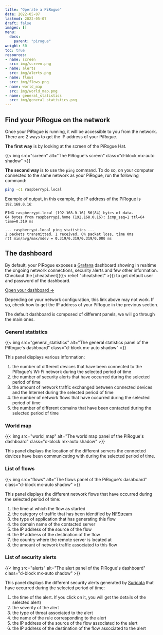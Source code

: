 ```yaml
---
title: "Operate a PiRogue"
date: 2022-05-07
lastmod: 2022-05-07
draft: false
images: []
menu:
  docs:
    parent: "pirogue"
weight: 50
toc: true
resources:
- name: screen
  src: img/screen.png
- name: alerts
  src: img/alerts.png
- name: flows
  src: img/flows.png
- name: world_map
  src: img/world_map.png
- name: general_statistics
  src: img/general_statistics.png
---
```


## Find your PiRogue on the network
Once your PiRogue is running, it will be accessible to you from the network. There are 2 ways to get the IP address of your PiRogue. 

**The first way** is by looking at the screen of the PiRogue Hat.

{{< img src="screen" alt="The PiRogue's screen" class="d-block mx-auto shadow" >}}

**The second way** is to use the `ping` command. To do so, on your computer connected to the same network as your PiRogue, run the following command:

```bash
ping -c1 raspberrypi.local
```

Example of output, in this example, the IP address of the PiRogue is `192.168.0.16`:
```text
PING raspberrypi.local (192.168.0.16) 56(84) bytes of data.
64 bytes from raspberrypi.home (192.168.0.16): icmp_seq=1 ttl=64 time=0.319 ms

--- raspberrypi.local ping statistics ---
1 packets transmitted, 1 received, 0% packet loss, time 0ms
rtt min/avg/max/mdev = 0.319/0.319/0.319/0.000 ms
```

## The dashboard
By default, your PiRogue exposes a [Grafana](https://grafana.com/docs/grafana/latest/basics/) dashboard showing in realtime the ongoing network connections, security alerts and few other information. Checkout the [cheatsheet]({{< relref "cheatsheet" >}}) to get default user and password of the dashboard. 

[Open your dashboard →](http://raspberrypi.local:3000) 

Depending on your network configuration, this link above may not work. If so, check how to get the IP address of your PiRogue in the previous section.

The default dashboard is composed of different panels, we will go through the main ones.

### General statistics
{{< img src="general_statistics" alt="The general statistics panel of the PiRogue's dashboard" class="d-block mx-auto shadow" >}}

This panel displays various information:

1. the number of different devices that have been connected to the PiRogue's Wi-Fi network during the selected period of time
2. the number of security alerts that have occurred during the selected period of time
3. the amount of network traffic exchanged between connected devices and the Internet during the selected period of time
4. the number of network flows that have occurred during the selected period of time
5. the number of different domains that have been contacted during the selected period of time

### World map
{{< img src="world_map" alt="The world map panel of the PiRogue's dashboard" class="d-block mx-auto shadow" >}}

This panel displays the location of the different servers the connected devices have been communicating with during the selected period of time.

### List of flows
{{< img src="flows" alt="The flows panel of the PiRogue's dashboard" class="d-block mx-auto shadow" >}}

This panel displays the different network flows that have occurred during the selected period of time:

1. the time at which the flow as started
2. the category of traffic that has been identified by [NFStream](nfstream.org/)
3. the type of application that has generating this flow
4. the domain name of the contacted server
5. the IP address of the source of the flow
6. the IP address of the destination of the flow
7. the country where the remote server is located at
8. the amount of network traffic associated to this flow


### List of security alerts
{{< img src="alerts" alt="The alert panel of the PiRogue's dashboard" class="d-block mx-auto shadow" >}}

This panel displays the different security alerts generated by [Suricata](https://suricata.io/) that have occurred during the selected period of time:

1. the time of the alert. If you click on it, you will get the details of the selected alert)
2. the severity of the alert
3. the type of threat associated to the alert
4. the name of the rule corresponding to the alert
5. the IP address of the source of the flow associated to the alert
6. the IP address of the destination of the flow associated to the alert